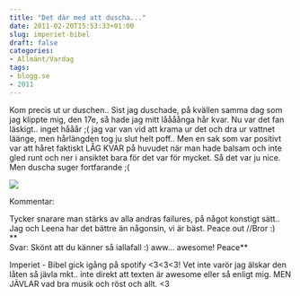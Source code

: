 ```yaml
---
title: "Det där med att duscha..."
date: 2011-02-20T15:53:33+01:00
slug: imperiet-bibel
draft: false
categories:
- Allmänt/Vardag
tags:
- blogg.se
- 2011
---
```

Kom precis ut ur duschen.. Sist jag duschade, på kvällen samma dag som jag klippte mig, den 17e, så hade jag mitt låååånga hår kvar. Nu var det fan läskigt.. inget hååår ;( jag var van vid att krama ur det och dra ur vattnet läänge, men hårlängden tog ju slut helt poff.. Men en sak som var positivt var att håret faktiskt LÅG KVAR på huvudet när man hade balsam och inte gled runt och ner i ansiktet bara för det var för mycket. Så det var ju nice. Men duscha suger fortfarande ;(  
  
  
![](/assets/images/blogg.se/thastrom-imperiet_133632322.jpg)  
  
  
Kommentar:  
  
Tycker snarare man stärks av alla andras failures, på något konstigt sätt.. Jag och Leena har det bättre än någonsin, vi är bäst. Peace out //Bror :)  
**  
Svar: Skönt att du känner så iallafall :) aww... awesome! Peace**  
  
  
Imperiet - Bibel gick igång på spotify <3<3<3! Vet inte varör jag älskar den låten så jävla mkt.. inte direkt att texten är awesome eller så enligt mig. MEN JÄVLAR vad bra musik och röst och allt. <3